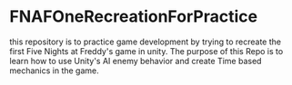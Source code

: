 # FNAFOneRecreationForPractice
this repository is to practice game development by trying to recreate the first Five Nights at Freddy's game in unity.
The purpose of this Repo is to learn how to use Unity's AI enemy behavior and create Time based mechanics in the game.
